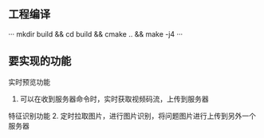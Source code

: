 <!-- 1.获取视频码流，进行图片识别，将问题图片进行上传 -->

## 工程编译

···
mkdir build && cd build && cmake .. && make -j4
···

## 要实现的功能

实时预览功能

1. 可以在收到服务器命令时，实时获取视频码流，上传到服务器

特征识别功能 2. 定时拉取图片，进行图片识别，将问题图片进行上传到另外一个服务器
